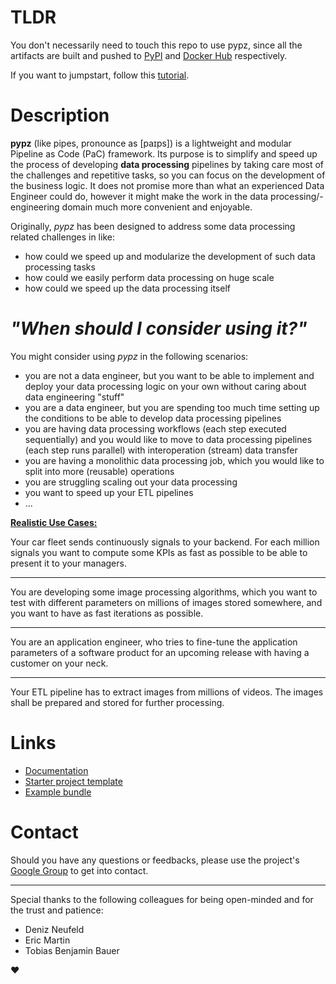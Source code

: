 # TLDR

You don't necessarily need to touch this repo to use pypz, since all the artifacts
are built and pushed to [PyPI](https://pypi.org/search/?q=pypz-) 
and [Docker Hub](https://hub.docker.com/search?q=pypz%2F) respectively.

If you want to jumpstart, follow this [tutorial](https://pypz.dev/guides/ht_create_pipeline.html). 

# Description

**pypz** (like pipes, pronounce as [paɪps]) is a lightweight and modular Pipeline as Code (PaC) framework.
Its purpose is to simplify and speed up the process of developing **data processing** pipelines by taking 
care most of the challenges and repetitive tasks, so you can focus on the development of the business logic.
It does not promise more than what an experienced Data Engineer could do, however it might make the work
in the data processing/-engineering domain much more convenient and enjoyable.

Originally, *pypz* has been designed to address some data processing related challenges in like:
- how could we speed up and modularize the development of such data processing tasks
- how could we easily perform data processing on huge scale
- how could we speed up the data processing itself

# *"When should I consider using it?"*
You might consider using *pypz* in the following scenarios:
- you are not a data engineer, but you want to be able to implement and deploy
your data processing logic on your own without caring about data engineering "stuff"
- you are a data engineer, but you are spending too much time setting up the 
conditions to be able to develop data processing pipelines
- you are having data processing workflows (each step executed sequentially)
and you would like to move to data processing pipelines (each step runs parallel)
with interoperation (stream) data transfer
- you are having a monolithic data processing job, which you would like
to split into more (reusable) operations
- you are struggling scaling out your data processing
- you want to speed up your ETL pipelines
- ...

<ins>**Realistic Use Cases:**</ins>

Your car fleet sends continuously signals to your backend. For each million
signals you want to compute some KPIs as fast as possible to be able to 
present it to your managers.

---

You are developing some image processing algorithms, which you want to test 
with different parameters on millions of images stored somewhere, and you
want to have as fast iterations as possible.

---

You are an application engineer, who tries to fine-tune the application
parameters of a software product for an upcoming release with having a 
customer on your neck.

---

Your ETL pipeline has to extract images from millions of videos. The images
shall be prepared and stored for further processing.

# Links

- [Documentation](https://lazlowa.github.io/pypz-python/index.html)
- [Starter project template](https://github.com/lazlowa/pypz-starter-template)
- [Example bundle](https://github.com/lazlowa/pypz-examples)

# Contact

Should you have any questions or feedbacks, please use the project's
[Google Group](https://groups.google.com/g/pypz/) to get into contact.

---

Special thanks to the following colleagues for being open-minded and for the trust and patience: 
- Deniz Neufeld
- Eric Martin
- Tobias Benjamin Bauer

:heart: